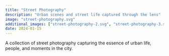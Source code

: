 ```yaml
---
title: "Street Photography"
description: "Urban scenes and street life captured through the lens"
image: "street-photography.svg"
additional_images: ["street-photography-2.svg", "street-photography-3.svg"]
date: 2024-01-15
---
```


A collection of street photography capturing the essence of urban life, people, and moments in the city. 
